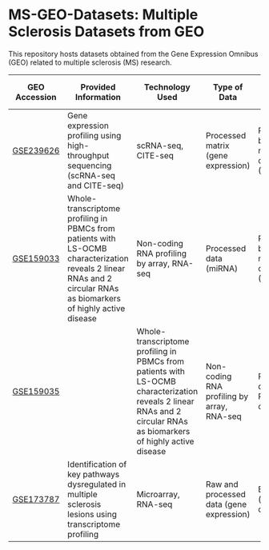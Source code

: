 # MS-GEO-Datasets: Multiple Sclerosis Datasets from GEO
This repository hosts datasets obtained from the Gene Expression Omnibus (GEO) related to multiple sclerosis (MS) research. 


| GEO Accession | Provided Information | Technology Used | Type of Data | Tissue/Cell Type Analyzed | Specific Samples |
|---------------|----------------------|------------------|--------------|----------------------------|------------------|
| [GSE239626](GSE239626/README.md)     | Gene expression profiling using high-throughput sequencing (scRNA-seq and CITE-seq) | scRNA-seq, CITE-seq | Processed matrix (gene expression) | Peripheral blood mononuclear cells (PBMCs) | Multiple sclerosis patients treated with high-dose vitamin D and placebo |
| [GSE159033](GSE159033/README.md)     | Whole-transcriptome profiling in PBMCs from patients with LS-OCMB characterization reveals 2 linear RNAs and 2 circular RNAs as biomarkers of highly active disease | Non-coding RNA profiling by array, RNA-seq | Processed data (miRNA) | Peripheral blood mononuclear cells (PBMCs) | Multiple sclerosis patients with positive and negative LS-OCMB status |
| [GSE159035](GSE159035/README.md)     | | Whole-transcriptome profiling in PBMCs from patients with LS-OCMB characterization reveals 2 linear RNAs and 2 circular RNAs as biomarkers of highly active disease | Non-coding RNA profiling by array, RNA-seq | Processed data (linear RNAs, circRNAs) | Peripheral blood mononuclear cells (PBMCs) | Multiple sclerosis patients with positive and negative LS-OCMB status |
| [GSE173787](GSE173787/README.md)     | Identification of key pathways dysregulated in multiple sclerosis lesions using transcriptome profiling | Microarray, RNA-seq | Raw and processed data (gene expression) | Brain tissue (lesions), B cells type | Multiple sclerosis patients with active lesions. |


